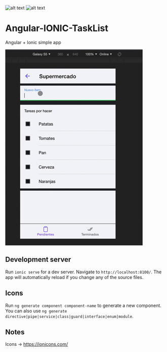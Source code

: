![alt text](https://upload.wikimedia.org/wikipedia/commons/thumb/c/cf/Angular_full_color_logo.svg/250px-Angular_full_color_logo.svg.png) ![alt text](https://images.squarespace-cdn.com/content/v1/56b8dfcf62cd94ec072ddb33/1535440308903-C39WYO7CL11ASXAMNCN3/ke17ZwdGBToddI8pDm48kHhlTY0to_qtyxq77jLiHTtZw-zPPgdn4jUwVcJE1ZvWhcwhEtWJXoshNdA9f1qD7T-j82ScS_xjTqFYGqFrT72qZ_E0ELtHpOZiWcSG1QwIMeEVreGuQ8F95X5MZTW1Jw/112731_logo_512x512.png)

# Angular-IONIC-TaskList
Angular + Ionic simple app

![](angular-ionic-app.gif)

## Development server

Run `ionic serve` for a dev server. Navigate to `http://localhost:8100/`. The app will automatically reload if you change any of the source files.

## Icons

Run `ng generate component component-name` to generate a new component. You can also use `ng generate directive|pipe|service|class|guard|interface|enum|module`.

## Notes

Icons -> https://ionicons.com/
